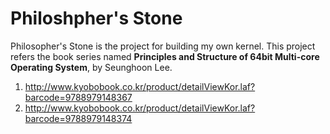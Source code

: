 # Philoshpher's Stone
Philosopher's Stone is the project for building my own kernel.
This project refers the book series named **Principles and Structure of 64bit Multi-core Operating System**, by Seunghoon Lee.
 1. http://www.kyobobook.co.kr/product/detailViewKor.laf?barcode=9788979148367
 2. http://www.kyobobook.co.kr/product/detailViewKor.laf?barcode=9788979148374 
